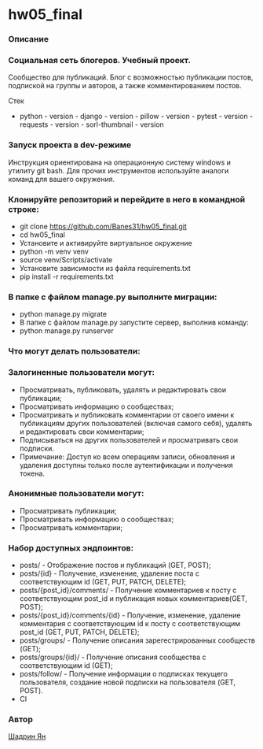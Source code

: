 # hw05_final

### Описание
### Социальная сеть блогеров. Учебный проект.

Сообщество для публикаций. 
Блог с возможностью публикации постов, подпиской на группы и авторов, а также комментированием постов.

Стек
- python - version - django - version - pillow - version - pytest - version - requests - version - sorl-thumbnail - version

### Запуск проекта в dev-режиме
Инструкция ориентирована на операционную систему windows и утилиту git bash.
Для прочих инструментов используйте аналоги команд для вашего окружения.

### Клонируйте репозиторий и перейдите в него в командной строке:
- git clone https://github.com/Banes31/hw05_final.git
- cd hw05_final
- Установите и активируйте виртуальное окружение
- python -m venv venv
- source venv/Scripts/activate
- Установите зависимости из файла requirements.txt
- pip install -r requirements.txt
### В папке с файлом manage.py выполните миграции:
- python manage.py migrate
- В папке с файлом manage.py запустите сервер, выполнив команду:
- python manage.py runserver
### Что могут делать пользователи:
### Залогиненные пользователи могут:

- Просматривать, публиковать, удалять и редактировать свои публикации;
- Просматривать информацию о сообществах;
- Просматривать и публиковать комментарии от своего имени к публикациям других пользователей (включая самого себя), удалять и редактировать свои комментарии;
- Подписываться на других пользователей и просматривать свои подписки.
- Примечание: Доступ ко всем операциям записи, обновления и удаления доступны только после аутентификации и получения токена.

### Анонимные пользователи могут:
- Просматривать публикации;
- Просматривать информацию о сообществах;
- Просматривать комментарии;

### Набор доступных эндпоинтов:
- posts/ - Отображение постов и публикаций (GET, POST);
- posts/{id} - Получение, изменение, удаление поста с соответствующим id (GET, PUT, PATCH, DELETE);
- posts/{post_id}/comments/ - Получение комментариев к посту с соответствующим post_id и публикация новых комментариев(GET, POST);
- posts/{post_id}/comments/{id} - Получение, изменение, удаление комментария с соответствующим id к посту с соответствующим post_id (GET, PUT, PATCH, DELETE);
- posts/groups/ - Получение описания зарегестрированных сообществ (GET);
- posts/groups/{id}/ - Получение описания сообщества с соответствующим id (GET);
- posts/follow/ - Получение информации о подписках текущего пользователя, создание новой подписки на пользователя (GET, POST).
- CI

### Автор
[Шадрин Ян](https://github.com/Iankel86)
